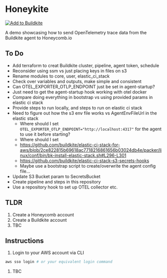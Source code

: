 # Honeykite

[![Add to Buildkite](https://buildkite.com/button.svg)](https://buildkite.com/new)

A demo showcasing how to send OpenTelemetry trace data from the Buildkite agent to Honeycomb.io

## To Do

- Add terraform to creat Buildkite cluster, pipeline, agent token, schedule
- Reconsider using ssm vs just placing keys in files on s3
- Rename modules to core, user, elastic_ci_stack
- Check over variables and outputs, make simple and consistent
- Can OTEL_EXPORTER_OTLP_ENDPOINT just be set in agent-startup?
- Just need to get the agent-startup hook working with otel docker
- Compare doing everything in bootstrap vs using provided params in elastic ci stack
- Provide steps to run locally, and steps to run on elastic ci stack
- Need to figure out how the s3 env file works vs AgentEnvFileUrl in the elastic stack
  - Where should I set `OTEL_EXPORTER_OTLP_ENDPOINT="http://localhost:4317"` for the agent to use it before starting?
  - Where should I set
  - https://github.com/buildkite/elastic-ci-stack-for-aws/blob/2ce822815b69618ac7718216861656b03024db4e/packer/linux/conf/bin/bk-install-elastic-stack.sh#L296-L301
  - https://github.com/buildkite/elastic-ci-stack-s3-secrets-hooks
  - Maybe use a bootstrap script to create/overwrite the agent config file...
- Update S3 Bucket param to SecretsBucket
- Create pipeline and steps in this repository
- Use a repository hook to set up OTEL collector etc.

## TLDR

1. Create a Honeycomb account
1. Create a Buildkite account
1. TBC

## Instructions

1. Login to your AWS account via CLI

```sh
aws sso login # or your equivalent login command
```

1. TBC

